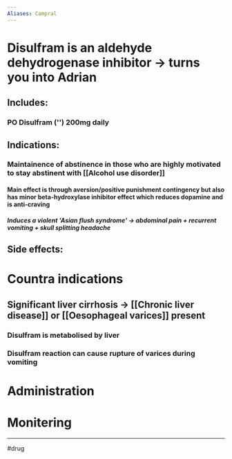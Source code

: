 ```yaml
---
Aliases: Campral
---
```

# Disulfram is an aldehyde dehydrogenase inhibitor -> turns you into Adrian
## Includes:
### PO Disulfram ('') 200mg daily
## Indications:
### Maintainence of abstinence in those who are highly motivated to stay abstinent with [[Alcohol use disorder]]
#### Main effect is through aversion/positive punishment contingency but also has minor beta-hydroxylase inhibitor effect which reduces dopamine and is anti-craving
##### Induces a violent 'Asian flush syndrome' -> abdominal pain + recurrent vomiting + skull splitting headache
## Side effects:
# Countra indications
## Significant liver cirrhosis -> [[Chronic liver disease]] or [[Oesophageal varices]] present
### Disulfram is metabolised by liver
### Disulfram reaction can cause rupture of varices during vomiting
# Administration 
# Monitering 

---
#drug 